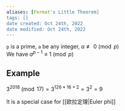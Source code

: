 ```yaml
---
aliases: [Fermat's Little Theorem]
tags: []
date created: Oct 24th, 2022
date modified: Oct 24th, 2022
---
```

`p` is a prime, `a` be any integer, $a \not\equiv 0 \pmod{p}$  
We have $a^{p-1} \equiv 1 \pmod{p}$

## Example
$3^{2018} \pmod{17} = 3^{126*16+2}=3^2=9$

It is a special case for [[欧拉定理|Euler phi]]
